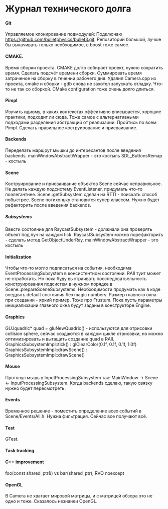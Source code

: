 # Журнал технического долга

#### Git
Управляемое клонирование подмодулей: Подключаю https://github.com/bulletphysics/bullet3.git. Репозиторий большой, лучше бы выкачивать только необходимое, с boost тоже самое. 

#### CMAKE. 
Время сборки проекта. CMAKE долго собирает проект, нужно сократить время. Сделать подсчёт времени сборки. Суммировать время затраченое на сборку в течении рабочего дня.
Удалил Camera.cpp из проекта, cmake и сборки - gdb снова не захотел запускать отладку. Что-то не так со сборкой.
CMake configuration тоже очень долго длиться.

#### Pimpl
Изучить идиому, в каких контекстах эффективно вписывается, хорошие практики, подходит ли сюда. Тоже самое с альтернативными подходами разделения абстракций от реализации.
Пройтись по всем Pimpl. Сделать правильное коструирование и присваивание.

#### Backends
Переделать маршрут мышки до интересантов после введения backends.
mainWindowAbstractWrapper - это костыль
SDL_ButtonsRemap - костыль

#### Scene
Коструирование и присваивание объектов Scene сейчас неправильное.
Не делать каждую подсистему EventListener, придумать что-то поэлегантнее.
Scene::getSubsystem сделан на RTTI - поискать способ побыстрее.
Scene потихоньку становится супер классом. Нужно будет рефакторить после введения backends.

##### Subsystems
Ввести состояние для RaycastSubsystem - должнали она проверять объект под луч на каждом tick. RaycastSubsystem можно порефакторить - сделать метод GetObjectUnderRay.
mainWindowAbstractWrapper - это костыль

#### Initialization
Чтобы что-то могло подписаться на события, необходима EventProcessingSubsystem в консистентном состоянии. RAII туит может не стработать. Но пока буду выстраивать посследоватьельность конструирования подсистем в нужном порядке в Scene::prepareSceneSubsystems.
Необходимости продумать как в коде внедрять default состояния без magic numbers. Размер главного окна при создании - яркий пример. Тоже про Frustum. Пока пусть параметры инициализации главного окна будут заданы в конструкторе Engine.

#### Graphics
GLUquadric* quad = gluNewQuadric() - используются для отрисовки collision sphere, сейчас создаются в каждом цикле отрисовки, но можно оптимизировать и вытащить создание quad в RAII.
GraphicsSubsystemImpl::tick() : glClearColor(0.1f, 0.1f, 0.1f, 1.0f)
GraphicsSubsystemImpl::drawScene() : GraphicsSubsystemImpl::drawScene()

#### Mouse
Протянул мышь в InputProcessingSubsystem так: MainWindow -> Scene <- InputProcessingSubsystem. Когда backends сделаю, такую связку нужно будет пересмотреть.

#### Events
Временное решение - поместить определение всех событий в Scene/Events/All.h.
Нужна фильтрация. Сейчас все получают всё.

#### Test
GTest.

#### Task tracking

#### C++ improvement
foo(const shared_ptr<T>&) vs bar(shared_ptr), RVO
noexcept

#### OpenGL
В Camera не хватает мировой матрицы, и с матрицей обзора это не одно и тоже. Сказалось незнанеи OpenGL.
